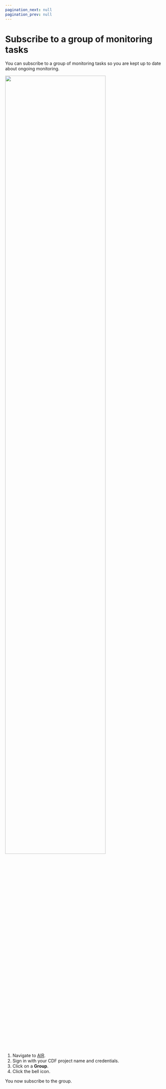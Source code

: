 ```yaml
---
pagination_next: null
pagination_prev: null
---
```


# Subscribe to a group of monitoring tasks

You can subscribe to a group of monitoring tasks so you are kept up to date about ongoing monitoring.

<img className="screenshot" src="https://apps-cdn.cogniteapp.com/@cognite/docs-portal-images/1.0.0/images/cdf/air/subscribe.gif" alt=" " width="80%"/>

1. Navigate to [AIR](https://air.cogniteapp.com).
1. Sign in with your CDF project name and credentials.
1. Click on a **Group**.
1. Click the bell icon.

You now subscribe to the group.
